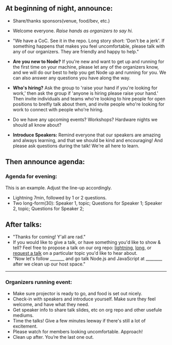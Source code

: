 At beginning of night, announce:
--------------------------------

- Share/thanks sponsors(venue, food/bev, etc.)
- Welcome everyone. *Raise hands as organizers to say hi.* 
- "We have a CoC. See it in the repo. Long story short: 'Don't be a jerk'. If something happens that makes you 
feel uncomfortable, please talk with any of our organizers. They are friendly and happy to help."

- **Are you new to Node?** If you're new and want to get up and running for the first time on your machine, please let any of the organizers know, and we will do our best to help you get Node up and running for you. We can also answer any questions you have along the way.

- **Who's hiring?** Ask the group to 'raise your hand if you're looking for work,' then ask the group if 'anyone is hiring please raise your hand.' Then invite individuals and teams who're looking to hire people for open positions to breifly talk about them, and invite people who're looking for work to connect with people who're hiring.

- Do we have any upcoming events? Workshops? Hardware nights we should all know about?

- **Introduce Speakers:** Remind everyone that our speakers are amazing and always learning, and that we should be kind and encouraging! 
And please ask questions during the talk! We're all here to learn.


Then announce agenda:
---------------------
### Agenda for evening:
This is an example. Adjust the line-up accordingly.
- Lightning 7min, followed by 1 or 2 questions.
- Two long-form(30): Speaker 1, topic; Questions for Speaker 1; Speaker 2, topic; Questions for Speaker 2;

After talks:
------------
- "Thanks for coming! Y'all are rad."
- If you would like to give a talk, or have something you'd like to show & tell? Feel free to propose a talk on our org repo: [lightning](lightning-talk-template.md), [long](talk-template.md), or [request a talk](request-for-talk.md) on a particular topic you'd like to hear about.
- "Now let's follow _______ and go talk Node.js and JavaScript at ________ after we clean up our host space."


------------

### Organizers running event:
- Make sure projector is ready to go, and food is set out nicely.
- Check-in with speakers and introduce yourself. Make sure they feel welcome, and have what they need.
- Get speaker info to share talk slides, etc on org repo and other usefule mediums.
- Time the talks! Give a few minutes leeway if there's still a lot of excitement. 
- Please watch for members looking uncomfortable. Approach!
- Clean up after. You’re the last one out.
